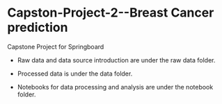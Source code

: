 # Capston-Project-2--Breast Cancer prediction
 Capstone Project for Springboard

* Raw data and data source introduction are under the raw data folder.

* Processed data is under the data folder.

* Notebooks for data processing and analysis are under the notebook folder.
